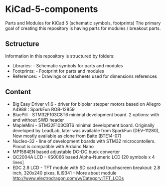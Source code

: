 # KiCad-5-components
Parts and Modules for KiCad 5 (schematic symbols, footprints)
The primary goal of creating this repository is having parts for modules / breakout parts.

## Sctructure
Information in this repository is structured by folders:
- Libraries:
		- Schematic symbols for parts and modules
- Footprints:
		- Footprint for parts and modules
- References:
		- Drawings or datasheets used for dimensions references

## Content
- Big Easy Driver v1.6
		- driver for bipolar stepper motors based on Allegro A4988 : SparkFun ROB-12859
- BluePill
		- STM32F103C8T6 minimal development board. 2 options: with and without SWD header
- MapleMini
		- STM32F103CBT6 minimal development board. Originally developed by LeadLab, later was available from SparkFun (DEV-11280), Now mostly available as clone from Baite (BTE14-07)
- Nucleo-32
		- line of development boards with STM32 microcontollers. Pinout is compatible with Arduino Nano
- MP1584EN based adjustable DC-DC buck converter
- QC2004A LCD
		- KS0066 based Alpha-Numeric LCD [20 symbols x 4 lines]
- EDC 2.8 LCD
		- TFT module with SD card and touchscreen breakout: 2.8 inch, 320x240 pixes, ILI9341
		- More about module http://www.electrodragon.com/w/Category:TFT_LCDs
